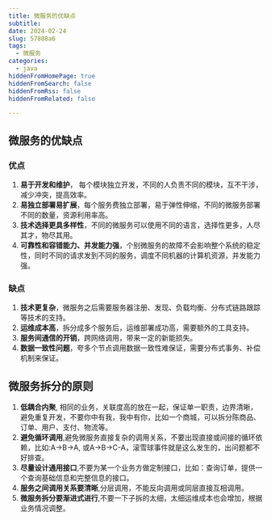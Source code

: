 ```yaml
---
title: 微服务的优缺点
subtitle:
date: 2024-02-24
slug: 57808a6
tags:
  - 微服务
categories:
  - java
hiddenFromHomePage: true
hiddenFromSearch: false
hiddenFromRss: false
hiddenFromRelated: false

---
```

## 微服务的优缺点
### 优点
1. **易于开发和维护**， 
每个模块独立开发，不同的人负责不同的模块，互不干涉，减少冲突，提高效率。
2. **易独立部署易扩展**，每个服务费独立部署，易于弹性伸缩，不同的微服务部署不同的数量，资源利用率高。
3. **技术选择更具多样性**，不同的微服务可以使用不同的语言，选择性更多，人尽其才，物尽其用。
4. **可靠性和容错能力、并发能力强**，个别微服务的故障不会影响整个系统的稳定性，同时不同的请求发到不同的服务，调度不同机器的计算机资源，并发能力强。
### 缺点
1. **技术更复杂**，微服务之后需要服务器注册、发现、负载均衡、分布式链路跟踪等技术的支持。
2. **运维成本高**，拆分成多个服务后，运维部署成功高，需要额外的工具支持。
3. **服务间通信的开销**，跨网络调用，带来一定的新能损失。
4. **数据一致性问题**，夸多个节点调用数据一致性难保证，需要分布式事务、补偿机制来保证。

## 微服务拆分的原则
1. **低耦合内聚**, 相同的业务，关联度高的放在一起，保证单一职责，边界清晰，避免重复开发，不要你中有我，我中有你，比如一个商城，可以拆分陈商品、订单、用户、支付、物流等。
2. **避免循环调用**,避免微服务直接复杂的调用关系，不要出现直接或间接的循环依赖，比如:A->B->A, 或A->B->C-A，滚雪球事件就是这么发生的，出问题都不好排查。
3. **尽量设计通用接口**,不要为某一个业务方做定制接口，比如：查询订单，提供一个查询基础信息和完整信息的接口。
4. **服务之间调用关系要清晰**,分层调用，不能反向调用或同层直接互相调用。
5. **微服务拆分要渐进式进行**,不要一下子拆的太细，太细运维成本也会增加，根据业务情况调整。